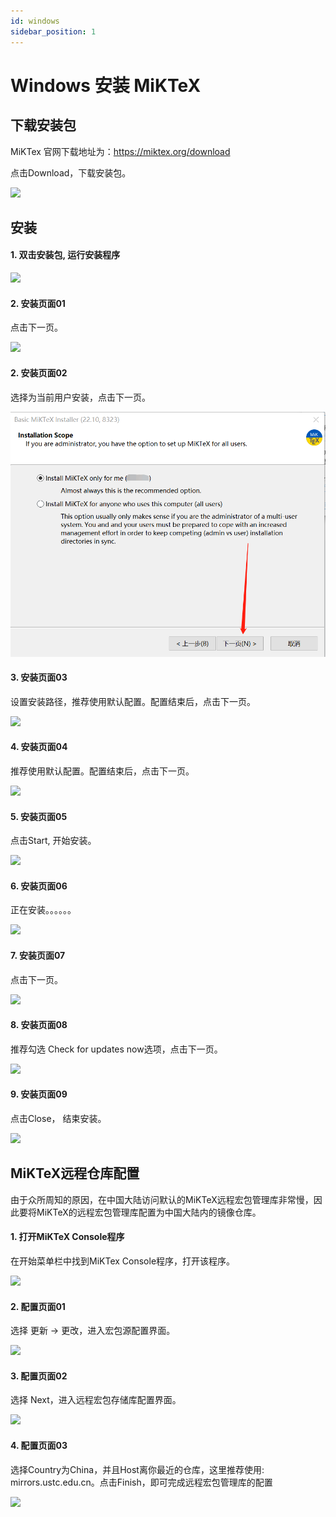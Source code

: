 ```yaml
---
id: windows
sidebar_position: 1
---
```


# Windows 安装 MiKTeX

## 下载安装包

MiKTex 官网下载地址为：https://miktex.org/download

点击Download，下载安装包。

![](../img/install/miktex_site.png)

## 安装

#### 1. 双击安装包, 运行安装程序
![](../img/install/miktex_install_package.png)

#### 2. 安装页面01
点击下一页。

![](../img/install/miktex_install_01.png)

#### 2. 安装页面02
选择为当前用户安装，点击下一页。

![](../img/install/miktex_install_02.png)

#### 3. 安装页面03
设置安装路径，推荐使用默认配置。配置结束后，点击下一页。

![](../img/install/miktex_install_03.png)

#### 4. 安装页面04
推荐使用默认配置。配置结束后，点击下一页。

![](../img/install/miktex_install_04.png)

#### 5. 安装页面05
点击Start, 开始安装。

![](../img/install/miktex_install_05.png)

#### 6. 安装页面06
正在安装。。。。。。

![](../img/install/miktex_install_06.png)

#### 7. 安装页面07
点击下一页。

![](../img/install/miktex_install_07.png)

#### 8. 安装页面08
推荐勾选 Check for updates now选项，点击下一页。

![](../img/install/miktex_install_08.png)

#### 9. 安装页面09
点击Close， 结束安装。

![](../img/install/miktex_install_09.png)

## MiKTeX远程仓库配置
由于众所周知的原因，在中国大陆访问默认的MiKTeX远程宏包管理库非常慢，因此要将MiKTeX的远程宏包管理库配置为中国大陆内的镜像仓库。

#### 1. 打开MiKTeX Console程序
在开始菜单栏中找到MiKTex Console程序，打开该程序。

![](../img/install/miktex_config_01.png)

#### 2. 配置页面01
选择 更新 -> 更改，进入宏包源配置界面。

![](../img/install/miktex_config_02.png)

#### 3. 配置页面02
选择 Next，进入远程宏包存储库配置界面。

![](../img/install/miktex_config_03.png)

#### 4. 配置页面03
选择Country为China，并且Host离你最近的仓库，这里推荐使用: mirrors.ustc.edu.cn。点击Finish，即可完成远程宏包管理库的配置

![](../img/install/miktex_config_04.png)
